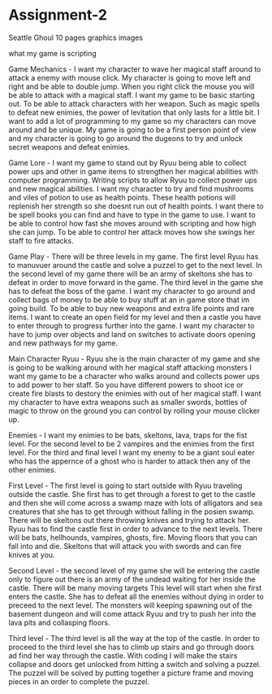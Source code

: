 # Assignment-2

Seattle Ghoul 10 pages graphics images 

what my game is scripting 

Game Mechanics - I want my character to wave her magical staff around to attack a enemy with mouse click. My character is going to move left and right and be able to double jump. When you right click the mouse you will be able to attack with a magical staff. I want my game to be basic starting out. To be able to attack characters with her weapon. Such as magic spells to defeat new enimies, the power of levitation that only lasts for a little bit.
I want to add a lot of programming to my game so my characters can move around and be unique. My game is going to be a first person point of view and my character is going to go around the dugeons to try and unlock secret weapons and defeat enimies.

Game Lore - I want my game to stand out by Ryuu being able to collect power ups and other in game items to strengthen her magical abilities with computer programming. Writing scripts to allow Ryuu to collect power ups and new magical abilities.  I want my character to try and find mushrooms and viles of potion to use as health points. These health potions will replenish her strength so she doesnt run out of health points. I want there to be spell books you can find and have to type in the game to use. I want to be able to control how fast she moves around with scripting and how high she can jump. To be able to control her attack moves how she swings her staff to fire attacks.   

Game Play - There will be three levels in my game. The first level Ryuu has to manuvuer around the castle and solve a puzzel to get to the next level. In the second level of my game there will be an army of skeltons she has to defeat in order to move forward in the game. The third level in the game she has to defeat the boss of the game.  I want my character to go around and collect bags of money to be able to buy stuff at an in game store that im going build. To be able to buy new weapons and extra life points and rare items. I want to create an open field for my level and then a castle you have to enter through to progress further into the game. I want my character to have to jump over objects and land on switches to activate doors opening and new pathways for my game.

Main Character Ryuu - Ryuu she is the main character of my game and she is going to be walking around with her magical staff attacking monsters I want my game to be a character who walks around and collects power ups to add power to her staff. So you have different powers to shoot ice or create fire blasts to destory the enimies with out of her magical staff. I want my character to have extra weapons such as smaller swords, bottles of magic to throw on the ground you can control by rolling your mouse clicker up.

Enemies - I want my enimies to be bats, skeltons, lava, traps for the fist level. For the second level to be 2 vampires and the enimies from the first level. For the third and final level I want my enemy to be a giant soul eater who has the appernce of a ghost who is harder to attack then any of the other enimies. 

First Level - The first level is going to start outside with Ryuu traveling outside the castle. She first has to get through a forest to get to the castle and then she will come across a swamp maze with lots of alligators and sea creatures that she has to get through without falling in the posien swamp. There will be skeltons out there throwing knives and trying to attack her. Ryuu has to find the castle first in order to advance to the next levels. There will be bats, hellhounds, vampires, ghosts, fire. Moving floors that you can fall into and die. Skeltons that will attack you with swords and can fire knives at you. 

Second Level - the second level of my game she will be entering the castle only to figure out there is an army of the undead waiting for her inside the castle. There will be many moving targets  This level will start when she first enters the castle. She has to defeat all the enemies without dying in order to preceed to the next level. The monsters will keeping spawning out of the basement dungeon and will come attack Ryuu and try to push her into the lava pits and collasping floors. 

Third level - The third level is all the way at the top of the castle. In order to proceed to the third level she has to climb up stairs and go through doors ad find her way through the castle. With coding I will make the stairs collapse and doors get unlocked from hitting a switch and solving a puzzel. The puzzel will be solved by putting together a picture frame and moving pieces in an order to complete the puzzel. 
